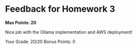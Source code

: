 # Feedback for Homework 3
**Max Points: 20**

Nice job with the Ollama implementation and AWS deployment!

Your Grade: 20/20
Bonus Points: 0